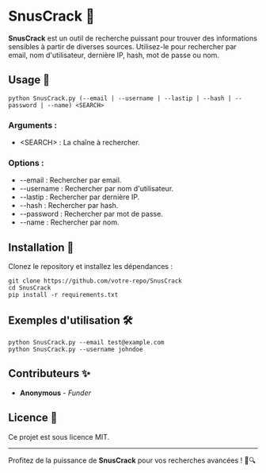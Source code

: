 <h1>SnusCrack 🚀</h1>

<p><strong>SnusCrack</strong> est un outil de recherche puissant pour trouver des informations sensibles à partir de diverses sources. Utilisez-le pour rechercher par email, nom d'utilisateur, dernière IP, hash, mot de passe ou nom.</p>

<h2>Usage 📖</h2>

<pre><code>python SnusCrack.py (--email | --username | --lastip | --hash | --password | --name) &lt;SEARCH&gt;
</code></pre>

<h3>Arguments :</h3>

<ul>
<li>&lt;SEARCH&gt; : La chaîne à rechercher.</li>
</ul>

<h3>Options :</h3>

<ul>
<li>--email : Rechercher par email.</li>
<li>--username : Rechercher par nom d'utilisateur.</li>
<li>--lastip : Rechercher par dernière IP.</li>
<li>--hash : Rechercher par hash.</li>
<li>--password : Rechercher par mot de passe.</li>
<li>--name : Rechercher par nom.</li>
</ul>

<h2>Installation 🔧</h2>

<p>Clonez le repository et installez les dépendances :</p>

<pre><code>git clone https://github.com/votre-repo/SnusCrack
cd SnusCrack
pip install -r requirements.txt
</code></pre>

<h2>Exemples d'utilisation 🛠️</h2>

<pre><code>python SnusCrack.py --email test@example.com
python SnusCrack.py --username johndoe
</code></pre>

<h2>Contributeurs ✨</h2>

<ul>
<li><strong>Anonymous</strong> - <em>Funder</em></li>
</ul>

<h2>Licence 📄</h2>

<p>Ce projet est sous licence MIT.</p>

<hr>

<p>Profitez de la puissance de <strong>SnusCrack</strong> pour vos recherches avancées ! 🚀🔍</p>
